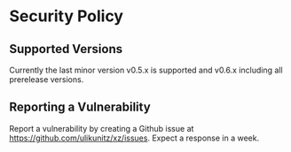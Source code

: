 # Security Policy

## Supported Versions

Currently the last minor version v0.5.x is supported and v0.6.x including all
prerelease versions.

## Reporting a Vulnerability

Report a vulnerability by creating a Github issue at
<https://github.com/ulikunitz/xz/issues>. Expect a response in a week.
